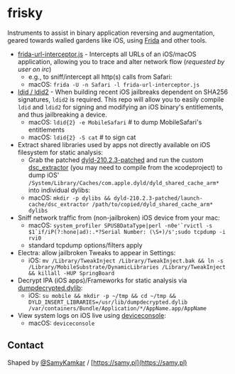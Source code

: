 # frisky

Instruments to assist in binary application reversing and augmentation, geared towards walled gardens like iOS, using [Frida](https://www.frida.re/) and other tools.

- [frida-url-interceptor.js](frida-url-interceptor.js) - Intercepts all URLs of an iOS/macOS application, allowing you to trace and alter network flow (*requested by user on irc*)
  - e.g., to sniff/intercept all http(s) calls from Safari:
  - macOS: `frida -U -n Safari -l frida-url-interceptor.js`
- [ldid / ldid2](https://github.com/samyk/ldid) - When building recent iOS jailbreaks dependent on SHA256 signatures, `ldid2` is required. This repo will allow you to easily compile `ldid` and `ldid2` for signing and modifying an iOS binary's entitlements, and thus jailbreaking a device.
  - macOS: `ldid{2} -e MobileSafari` # to dump MobileSafari's entitlements
  - macOS: `ldid{2} -S cat` # to sign cat
- Extract shared libraries used by apps not directly available on iOS filesystem for static analysis:
  - Grab the patched [dyld-210.2.3-patched](dyld-210.2.3-patched) and run the custom [dsc_extractor](dyld-210.2.3-patched/launch-cache/dsc_extractor) (you may need to compile from the xcodeproject) to dump iOS' `/System/Library/Caches/com.apple.dyld/dyld_shared_cache_arm*` into individual dylibs:
  - macOS: `mkdir -p dylibs && dyld-210.2.3-patched/launch-cache/dsc_extractor /path/to/copied/dyld_shared_cache_arm* dylibs`
- Sniff network traffic from (non-jailbroken) iOS device from your mac:
  - macOS: ```system_profiler SPUSBDataType|perl -n0e'`rvictl -s $1`if/iP(?:hone|ad):.*?Serial Number: (\S+)/s';sudo tcpdump -i rvi0```
  - standard tcpdump options/filters apply
- Electra: allow jailbroken Tweaks to appear in Settings:
  - iOS: `mv /Library/TweakInject /Library/TweakInject.bak && ln -s /Library/MobileSubstrate/DynamicLibraries /Library/TweakInject && killall -HUP SpringBoard`
- Decrypt IPA (iOS apps)/Frameworks for static analysis via [dumpdecrypted.dylib](https://github.com/conradev/dumpdecrypted):
  - iOS: `su mobile && mkdir -p ~/tmp && cd ~/tmp && DYLD_INSERT_LIBRARIES=/usr/lib/dumpdecrypted.dylib /var/containers/Bundle/Application/*/AppName.app/AppName`
- View system logs on iOS live using [deviceconsole](https://github.com/rpetrich/deviceconsole):
  - macOS: `deviceconsole`

## Contact

Shaped by [@SamyKamkar](https://twitter.com/samykamkar) / [https://samy.pl](https://samy.pl)
